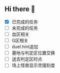 ## Hi there 👋

- [x] 已完成的任务
- [ ] 未完成的任务
- [ ] 血区相关
- [ ] G区相关
- [ ] duel.hint追加
- [ ] 墓地与判定区位置交换
- [ ] 送去判定区时点
- [ ] 场上怪兽显示灵摆刻度
